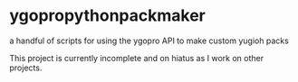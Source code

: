# ygopropythonpackmaker

a handful of scripts for using the ygopro API to make custom yugioh packs

This project is currently incomplete and on hiatus as I work on other projects.
